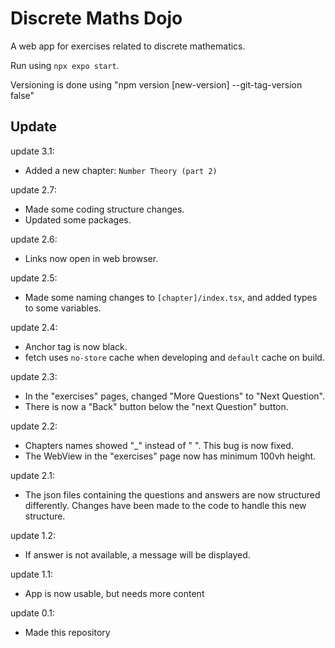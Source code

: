 # Discrete Maths Dojo
A web app for exercises related to discrete mathematics.

Run using `npx expo start`.

Versioning is done using "npm version [new-version] --git-tag-version false"

## Update

update 3.1:
- Added a new chapter: `Number Theory (part 2)`

update 2.7:
- Made some coding structure changes.
- Updated some packages.

update 2.6:
- Links now open in web browser.

update 2.5:
- Made some naming changes to `[chapter]/index.tsx`, and added types to some variables.

update 2.4:
- Anchor tag is now black.
- fetch uses `no-store` cache when developing and `default` cache on build. 

update 2.3:
- In the "exercises" pages, changed "More Questions" to "Next Question".
- There is now a "Back" button below the "next Question" button.

update 2.2:
- Chapters names showed "_" instead of " ". This bug is now fixed.
- The WebView in the "exercises" page now has minimum 100vh height.

update 2.1:
- The json files containing the questions and answers are now structured differently. Changes have been made to the code to handle this new structure.

update 1.2:
- If answer is not available, a message will be displayed.

update 1.1:
- App is now usable, but needs more content

update 0.1:
- Made this repository